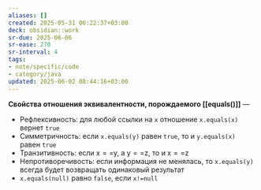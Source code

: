 ```yaml
---
aliases: []
created: 2025-05-31 06:22:37+03:00
deck: obsidian::work
sr-due: 2025-06-06
sr-ease: 270
sr-interval: 4
tags:
- note/specific/code
- category/java
updated: 2025-06-02 08:44:16+03:00
---
```


**Свойства отношения эквивалентности, порождаемого [[equals()]]**
—
- Рефлексивность: для любой ссылки на `x` отношение `x.equals(x)` вернет `true`
- Симметричность: если `x.equals(y)` равен `true`, то и `y.equals(x)` равен `true`
- Транзитивность: если x$==$y, a y$==$z, то и x$==$z
- Непротиворечивость: если информация не менялась, то `x.equals(y)` всегда будет возвращать одинаковый результат
- `x.equals(null)` равно `false`, если `x!=null`